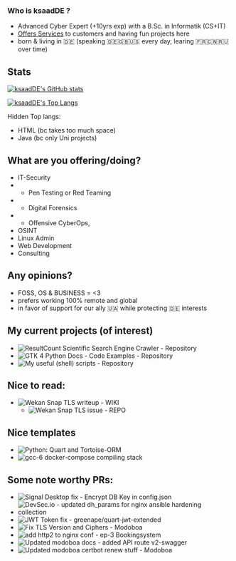 ### Who is ksaadDE ?
* Advanced Cyber Expert (+10yrs exp) with a B.Sc. in Informatik (CS+IT) 
* [Offers Services](#what-are-you-offeringdoing) to customers and having fun projects here
* born & living in 🇩🇪 (speaking 🇩🇪🇬🇧🇺🇸 every day, learing 🇫🇷🇨🇳🇷🇺 over time)

## Stats
[![ksaadDE's GitHub stats](https://github-readme-stats.vercel.app/api?username=ksaadDE&&count_private=true&show_icons=true&theme=highcontrast)](https://github.com/anuraghazra/github-readme-stats)

[![ksaadDE's Top Langs](https://github-readme-stats.vercel.app/api/top-langs/?username=ksaadDE&layout=pie&&hide_progress=true&hide=html,swift,kotlin,java&langs_count=10&theme=highcontrast)](https://github.com/anuraghazra/github-readme-stats) 

Hidden Top langs:
- HTML (bc takes too much space)
- Java (bc only Uni projects)


## What are you offering/doing?
* IT-Security
* * Pen Testing or Red Teaming
* * Digital Forensics
* * Offensive CyberOps,
* OSINT
* Linux Admin
* Web Development
* Consulting

## Any opinions?
* FOSS, OS & BUSINESS = <3 
* prefers working 100% remote and global 
* in favor of support for our ally 🇺🇦 while protecting 🇩🇪 interests

## My current projects (of interest)
- ![ResultCount Scientific Search Engine Crawler - Repository](../../../resultcount_scientific_search_crawler)
- ![GTK 4 Python Docs - Code Examples - Repository](../../../GTK4PythonExamples)
- ![My useful (shell) scripts - Repository](https://github.com/ksaadDE/usefullshellscripts)

## Nice to read:
- ![Wekan Snap TLS writeup - WIKI](https://github.com/wekan/wekan/wiki/Local-self-signed-TLS)
  - ![Wekan Snap TLS issue - REPO](https://github.com/wekan/wekan-snap/issues/167)

## Nice templates
- ![Python: Quart and Tortoise-ORM](https://github.com/saaditDE/TestTortoiseQuartApp)
- ![gcc-6 docker-compose compiling stack](https://github.com/saaditDE/gcc6-docker)
 

## Some note worthy PRs:
- ![Signal Desktop fix - Encrypt DB Key in config.json](https://github.com/signalapp/Signal-Desktop/pull/5465)
- ![DevSec.io - updated dh_params for nginx ansible hardening collection](https://github.com/dev-sec/ansible-collection-hardening/pull/501)
- ![JWT Token fix - greenape/quart-jwt-extended](https://github.com/greenape/quart-jwt-extended/pull/4)
- ![Fix TLS Version and Ciphers - Modoboa](https://github.com/modoboa/modoboa-installer/pull/414)
- ![add http2 to nginx conf - ep-3 Bookingsystem](https://github.com/tkrebs/ep3-bs/pull/510/commits/e4ffdaaa309b162575996de79d5a91e438bba25a)
- ![Updated modoboa docs - added API route v2-swagger](https://github.com/modoboa/modoboa/pull/2538)
- ![Updated modoboa certbot renew stuff - Modoboa](https://github.com/modoboa/modoboa-installer/pull/420)
